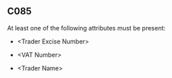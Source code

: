 ## C085
At least one of the following attributes must be present:  
  
 - &lt;Trader Excise Number&gt;  
  
 - &lt;VAT Number&gt;  
  
 - &lt;Trader Name&gt;
